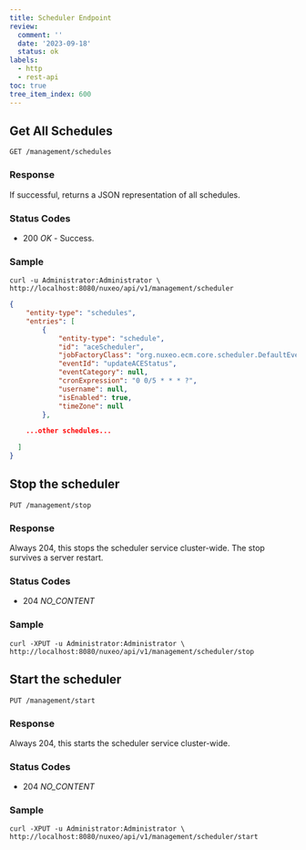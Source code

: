 ```yaml
---
title: Scheduler Endpoint
review:
  comment: ''
  date: '2023-09-18'
  status: ok
labels:
  - http
  - rest-api
toc: true
tree_item_index: 600
---
```


## Get All Schedules

```
GET /management/schedules
```

### Response

If successful, returns a JSON representation of all schedules.

### Status Codes

- 200 _OK_ - Success.

### Sample

```curl
curl -u Administrator:Administrator \
http://localhost:8080/nuxeo/api/v1/management/scheduler
```

```json
{
    "entity-type": "schedules",
    "entries": [
        {
            "entity-type": "schedule",
            "id": "aceScheduler",
            "jobFactoryClass": "org.nuxeo.ecm.core.scheduler.DefaultEventJobFactory",
            "eventId": "updateACEStatus",
            "eventCategory": null,
            "cronExpression": "0 0/5 * * * ?",
            "username": null,
            "isEnabled": true,
            "timeZone": null
        },

    ...other schedules...

  ]
}
```

## Stop the scheduler

```
PUT /management/stop
```

### Response

Always 204, this stops the scheduler service cluster-wide. The stop survives a server restart.

### Status Codes

- 204 _NO_CONTENT_

### Sample

```curl
curl -XPUT -u Administrator:Administrator \
http://localhost:8080/nuxeo/api/v1/management/scheduler/stop
```

## Start the scheduler

```
PUT /management/start
```

### Response

Always 204, this starts the scheduler service cluster-wide.

### Status Codes

- 204 _NO_CONTENT_

### Sample

```curl
curl -XPUT -u Administrator:Administrator \
http://localhost:8080/nuxeo/api/v1/management/scheduler/start
```

